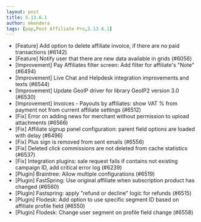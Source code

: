 ```yaml
---
layout: post
title: 5.13.6.1
author: mkendera
tags: [pap,Post Affiliate Pro,5.13.6.1]
---
```


- [Feature] Add option to delete affiliate invoice, if there are no paid transactions (#6142)
- [Feature] Notify user that there are new data available in grids (#6056)
- [Improvement] Pay Affiliates filter screen: Add filter for affiliate's "Note"  (#6494)
- [Improvement] Live Chat and Helpdesk integration improvements and texts (#6544)
- [Improvement] Update GeoIP driver for library GeoIP2 version 3.0 (#6530)
- [Improvement] Invoices - Payouts by affiliates: show VAT % from payment not from current affiliate settings (#6512)
- [Fix] Error on adding news for merchant without permission to upload attachments (#6566)
- [Fix] Affiliate signup panel configuration: parent field options are loaded with delay (#6496)
- [Fix] Plus sign is removed from sent emails (#6556)
- [Fix] Deleted click commissions are not deleted from cache statistics (#6537)
- [Fix] Integration plugins: sale request fails if contains not existing campaign ID, add critical error log (#6239)
- [Plugin] Braintree: Allow multiple configurations (#6519)
- [Plugin] FastSpring: Use original affiliate when subscription product has changed (#6560)
- [Plugin] Fastspring: apply "refund or decline" logic for refunds (#6515)
- [Plugin] Flodesk: Add option to use specific segment ID based on affiliate profile field (#6550)
- [Plugin] Flodesk: Change user segment on profile field change (#6558)
